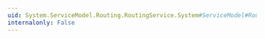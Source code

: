 ```yaml
---
uid: System.ServiceModel.Routing.RoutingService.System#ServiceModel#Routing#IRequestReplyRouter#BeginProcessRequest(System.ServiceModel.Channels.Message,System.AsyncCallback,System.Object)
internalonly: False
---
```

